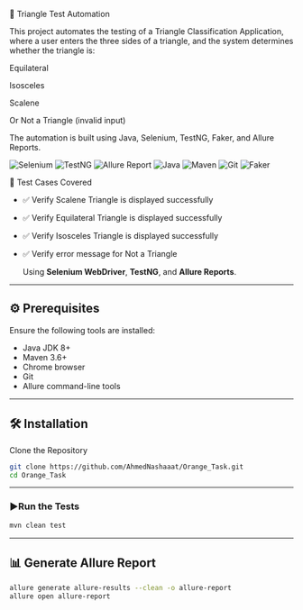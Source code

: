 🔺 Triangle Test Automation

This project automates the testing of a Triangle Classification Application, where a user enters the three sides of a triangle, and the system determines whether the triangle is:

Equilateral

Isosceles

Scalene

Or Not a Triangle (invalid input)

The automation is built using Java, Selenium, TestNG, Faker, and Allure Reports.

![Selenium](https://img.shields.io/badge/Selenium-43B02A?logo=selenium&logoColor=white)
![TestNG](https://img.shields.io/badge/TestNG-%23D94A26?logo=testng&logoColor=white)
![Allure Report](https://img.shields.io/badge/Allure_Report-%23E40026?logo=allure)
![Java](https://img.shields.io/badge/Java-007396?logo=java&logoColor=white)
![Maven](https://img.shields.io/badge/Maven-C71A36?logo=apache-maven&logoColor=white)
![Git](https://img.shields.io/badge/Git-F05032?logo=git&logoColor=white)
![Faker](https://img.shields.io/badge/Fake%20Data-JavaFaker-blueviolet?style=flat&logo=databricks&logoColor=white)

🧪 Test Cases Covered

- ✅ Verify Scalene Triangle is displayed successfully

- ✅ Verify Equilateral Triangle is displayed successfully

- ✅ Verify Isosceles Triangle is displayed successfully

- ✅ Verify error message for Not a Triangle

  Using **Selenium WebDriver**, **TestNG**, and **Allure Reports**.

---
## ⚙️ Prerequisites

Ensure the following tools are installed:

- Java JDK 8+
- Maven 3.6+
- Chrome browser
- Git
- Allure command-line tools

---
## 🛠️ Installation
 Clone the Repository
```bash
git clone https://github.com/AhmedNashaaat/Orange_Task.git
cd Orange_Task
```
---
### ▶️Run the Tests
```bash
mvn clean test
```
---
## 📊 Generate Allure Report  
```bash
allure generate allure-results --clean -o allure-report  
allure open allure-report  
```
